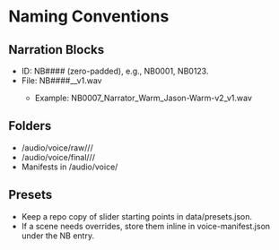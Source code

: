 # Naming Conventions

## Narration Blocks
- ID: NB#### (zero-padded), e.g., NB0001, NB0123.
- File: NB####_<Role>_<Emotion>_<Clone>_v1.wav
  - Example: NB0007_Narrator_Warm_Jason-Warm-v2_v1.wav

## Folders
- /audio/voice/raw/<Role>/<Emotion>/
- /audio/voice/final/<Role>/<Emotion>/
- Manifests in /audio/voice/

## Presets
- Keep a repo copy of slider starting points in data/presets.json.
- If a scene needs overrides, store them inline in voice-manifest.json under the NB entry.
